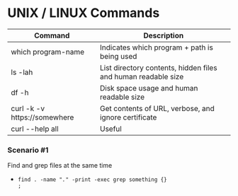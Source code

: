 # UNIX / LINUX Commands

| Command | Description |
| ------- | ----------- |
| which program-name | Indicates which program + path is being used |
| ls -lah | List directory contents, hidden files and human readable size |
| df -h | Disk space usage and human readable size |
| curl -k -v https://somewhere | Get contents of URL, verbose, and ignore certificate |
| curl --help all | Useful |


### Scenario #1
Find and grep files at the same time
* <code>find . -name "*.*" -print -exec grep something {} \;</code>
